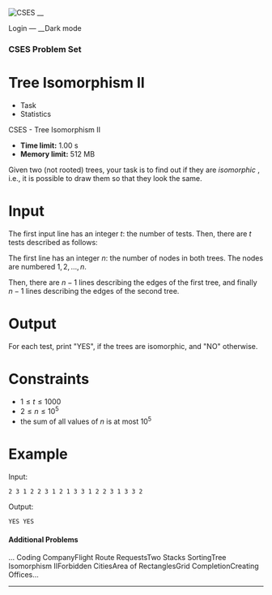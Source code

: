 ![CSES](/logo.png?1) __

Login — __Dark mode

### CSES Problem Set

# Tree Isomorphism II

  * Task
  * Statistics

CSES - Tree Isomorphism II

  * **Time limit:** 1.00 s
  * **Memory limit:** 512 MB

Given two (not rooted) trees, your task is to find out if they are
_isomorphic_ , i.e., it is possible to draw them so that they look the same.

# Input

The first input line has an integer $t$: the number of tests. Then, there are
$t$ tests described as follows:

The first line has an integer $n$: the number of nodes in both trees. The
nodes are numbered $1,2,\dots,n$.

Then, there are $n-1$ lines describing the edges of the first tree, and
finally $n-1$ lines describing the edges of the second tree.

# Output

For each test, print "YES", if the trees are isomorphic, and "NO" otherwise.

# Constraints

  * $1 \le t \le 1000$
  * $2 \le n \le 10^5$
  * the sum of all values of $n$ is at most $10^5$

# Example

Input:

``` 2 3 1 2 2 3 1 2 1 3 3 1 2 2 3 1 3 3 2 ```

Output:

``` YES YES ```

#### Additional Problems

... Coding CompanyFlight Route RequestsTwo Stacks SortingTree Isomorphism
IIForbidden CitiesArea of RectanglesGrid CompletionCreating Offices...

* * *

